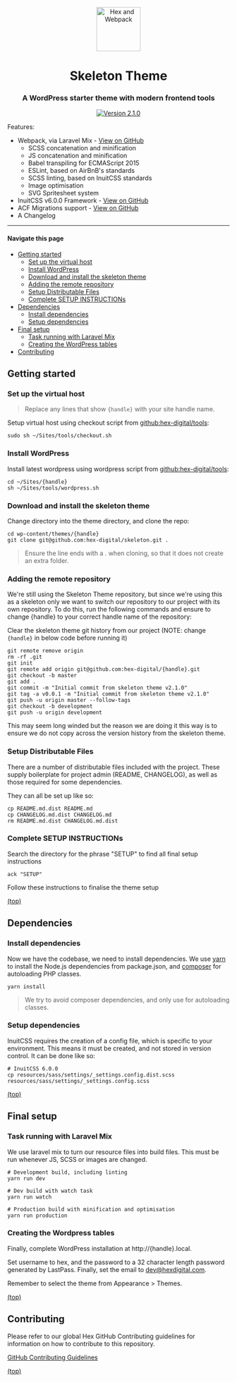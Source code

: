 <p align="center">
  <img src="https://user-images.githubusercontent.com/2754728/37917923-9e9de498-3117-11e8-95ba-806c31c05a02.png" width="100" height="auto" alt="Hex and Webpack">
</p>

<h1 align="center">Skeleton Theme</h1>
<h3 align="center">A WordPress starter theme with modern frontend tools</h3>

<p align="center">
  <a href="https://github.com/hex-digital/skeleton/releases">
    <img src="https://img.shields.io/badge/version-2.1.0-green.svg?style=flat-square" alt="Version 2.1.0">
  </a>
</p>


Features:

- Webpack, via Laravel Mix - [View on GitHub](https://github.com/JeffreyWay/laravel-mix)
  - SCSS concatenation and minification
  - JS concatenation and minification
  - Babel transpiling for ECMAScript 2015
  - ESLint, based on AirBnB's standards
  - SCSS linting, based on InuitCSS standards
  - Image optimisation
  - SVG Spritesheet system
- InuitCSS v6.0.0 Framework - [View on GitHub](https://github.com/inuitcss/inuitcss)
- ACF Migrations support - [View on GitHub](https://github.com/hex-digital/acf-migrations)
- A Changelog

---

#### Navigate this page

- [Getting started](#getting-started)
  - [Set up the virtual host](#set-up-the-virtual-host)
  - [Install WordPress](#install-wordpress)
  - [Download and install the skeleton theme](#download-and-install-the-skeleton-theme)
  - [Adding the remote repository](#adding-the-remote-repository)
  - [Setup Distributable Files](#setup-distributable-files)
  - [Complete SETUP INSTRUCTIONs](#complete-setup-instructions)
- [Dependencies](#dependencies)
  - [Install dependencies](#install-dependencies)
  - [Setup dependencies](#setup-dependencies)
- [Final setup](#final-setup)
  - [Task running with Laravel Mix](#task-running-with-laravel-mix)
  - [Creating the WordPress tables](#creating-the-wordpress-tables)
- [Contributing](#contributing)

## Getting started

### Set up the virtual host

>Replace any lines that show `{handle}` with your site handle name.

Setup virtual host using checkout script from [github:hex-digital/tools](https://github.com/hex-digital/tools/blob/master/checkout.sh):

    sudo sh ~/Sites/tools/checkout.sh

### Install WordPress

Install latest wordpress using wordpress script from [github:hex-digital/tools](https://github.com/hex-digital/tools/blob/master/wordpress.sh):

    cd ~/Sites/{handle}
    sh ~/Sites/tools/wordpress.sh

### Download and install the skeleton theme

Change directory into the theme directory, and clone the repo:

    cd wp-content/themes/{handle}
    git clone git@github.com:hex-digital/skeleton.git .

>Ensure the line ends with a . when cloning, so that it does not create an
extra folder.

### Adding the remote repository

We're still using the Skeleton Theme repository, but since we're using this as
a skeleton only we want to switch our repository to our project with its own
repository. To do this, run the following commands and ensure to change
{handle} to your correct handle name of the repository:

Clear the skeleton theme git history from our project (NOTE: change `{handle}`
in below code before running it)

    git remote remove origin
    rm -rf .git
    git init
    git remote add origin git@github.com:hex-digital/{handle}.git
    git checkout -b master
    git add .
    git commit -m "Initial commit from skeleton theme v2.1.0"
    git tag -a v0.0.1 -m "Initial commit from skeleton theme v2.1.0"
    git push -u origin master --follow-tags
    git checkout -b development
    git push -u origin development

This may seem long winded but the reason we are doing it this way is to ensure
we do not copy across the version history from the skeleton theme.

### Setup Distributable Files

There are a number of distributable files included with the project. These
supply boilerplate for project admin (README, CHANGELOG), as well as those
required for some dependencies.

They can all be set up like so:

    cp README.md.dist README.md
    cp CHANGELOG.md.dist CHANGELOG.md
    rm README.md.dist CHANGELOG.md.dist
    
### Complete SETUP INSTRUCTIONs

Search the directory for the phrase "SETUP" to find all final setup instructions

    ack "SETUP"
    
Follow these instructions to finalise the theme setup

[(top)](#navigate-this-page)

## Dependencies

### Install dependencies

Now we have the codebase, we need to install dependencies. We use
[yarn](https://yarnpkg.com/lang/en/docs/install/) to install the Node.js
dependencies from package.json, and [composer](https://getcomposer.org/) for
autoloading PHP classes.

    yarn install

>We try to avoid composer dependencies, and only use for autoloading classes.

### Setup dependencies

InuitCSS requires the creation of a config file, which is specific to your environment.
This means it must be created, and not stored in version control. It can be done like so:

    # InuitCSS 6.0.0
    cp resources/sass/settings/_settings.config.dist.scss resources/sass/settings/_settings.config.scss

[(top)](#navigate-this-page)

## Final setup

### Task running with Laravel Mix

We use laravel mix to turn our resource files into build files. This must be
run whenever JS, SCSS or images are changed.

    # Development build, including linting
    yarn run dev

    # Dev build with watch task
    yarn run watch

    # Production build with minification and optimisation
    yarn run production

### Creating the Wordpress tables

Finally, complete WordPress installation at http://{handle}.local.

Set username to hex, and the password to a 32 character length password
generated by LastPass. Finally, set the email to dev@hexdigital.com.

Remember to select the theme from Appearance > Themes.

[(top)](#navigate-this-page)

## Contributing

Please refer to our global Hex GitHub Contributing guidelines for information
on how to contribute to this repository.

[GitHub Contributing Guidelines](https://github.com/hex-digital/guidelines/tree/master/github-contributing)

[(top)](#navigate-this-page)
